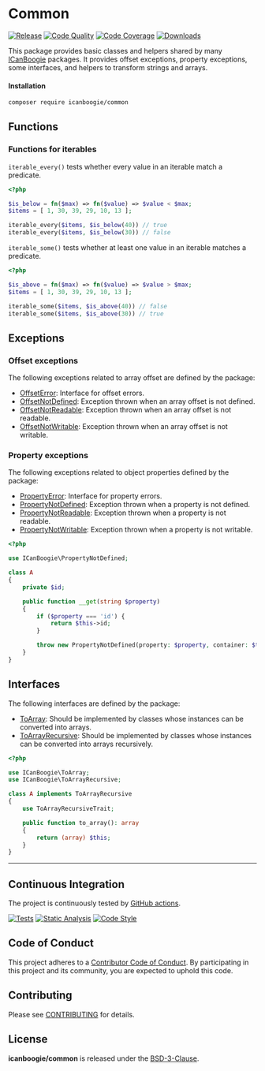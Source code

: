 # Common

[![Release](https://img.shields.io/packagist/v/icanboogie/common.svg)](https://packagist.org/packages/icanboogie/common)
[![Code Quality](https://img.shields.io/scrutinizer/g/ICanBoogie/Common.svg)](https://scrutinizer-ci.com/g/ICanBoogie/Common)
[![Code Coverage](https://img.shields.io/coveralls/ICanBoogie/Common.svg)](https://coveralls.io/r/ICanBoogie/Common)
[![Downloads](https://img.shields.io/packagist/dt/icanboogie/common.svg)](https://packagist.org/packages/icanboogie/common)

This package provides basic classes and helpers shared by many [ICanBoogie][] packages. It provides offset exceptions, property exceptions, some interfaces, and helpers to transform strings and arrays.

#### Installation

```bash
composer require icanboogie/common
```


## Functions

### Functions for iterables

`iterable_every()` tests whether every value in an iterable match a predicate.

```php
<?php

$is_below = fn($max) => fn($value) => $value < $max;
$items = [ 1, 30, 39, 29, 10, 13 ];

iterable_every($items, $is_below(40)) // true
iterable_every($items, $is_below(30)) // false
```

`iterable_some()` tests whether at least one value in an iterable matches a predicate.

```php
<?php

$is_above = fn($max) => fn($value) => $value > $max;
$items = [ 1, 30, 39, 29, 10, 13 ];

iterable_some($items, $is_above(40)) // false
iterable_some($items, $is_above(30)) // true
```



## Exceptions

### Offset exceptions

The following exceptions related to array offset are defined by the package:

* [OffsetError][]: Interface for offset errors.
* [OffsetNotDefined][]: Exception thrown when an array offset is not defined.
* [OffsetNotReadable][]: Exception thrown when an array offset is not readable.
* [OffsetNotWritable][]: Exception thrown when an array offset is not writable.



### Property exceptions

The following exceptions related to object properties defined by the package:

* [PropertyError][]: Interface for property errors.
* [PropertyNotDefined][]: Exception thrown when a property is not defined.
* [PropertyNotReadable][]: Exception thrown when a property is not readable.
* [PropertyNotWritable][]: Exception thrown when a property is not writable.

```php
<?php

use ICanBoogie\PropertyNotDefined;

class A
{
	private $id;

	public function __get(string $property)
	{
		if ($property === 'id') {
			return $this->id;
		}

		throw new PropertyNotDefined(property: $property, container: $this);
	}
}
```



## Interfaces

The following interfaces are defined by the package:

- [ToArray][]: Should be implemented by classes whose instances can be converted into arrays.
- [ToArrayRecursive][]: Should be implemented by classes whose instances can be converted into arrays recursively.

```php
<?php

use ICanBoogie\ToArray;
use ICanBoogie\ToArrayRecursive;

class A implements ToArrayRecursive
{
	use ToArrayRecursiveTrait;

	public function to_array(): array
	{
		return (array) $this;
	}
}
```



----------



## Continuous Integration

The project is continuously tested by [GitHub actions](https://github.com/ICanBoogie/Common/actions).

[![Tests](https://github.com/ICanBoogie/Common/workflows/test/badge.svg)](https://github.com/ICanBoogie/Common/actions?query=workflow%3Atest)
[![Static Analysis](https://github.com/ICanBoogie/Common/workflows/static-analysis/badge.svg)](https://github.com/ICanBoogie/Common/actions?query=workflow%3Astatic-analysis)
[![Code Style](https://github.com/ICanBoogie/Common/workflows/code-style/badge.svg)](https://github.com/ICanBoogie/Common/actions?query=workflow%3Acode-style)



## Code of Conduct

This project adheres to a [Contributor Code of Conduct](CODE_OF_CONDUCT.md). By participating in
this project and its community, you are expected to uphold this code.



## Contributing

Please see [CONTRIBUTING](CONTRIBUTING.md) for details.



## License

**icanboogie/common** is released under the [BSD-3-Clause](LICENSE).



[documentation]:         https://icanboogie.org/api/common/1.2/
[OffsetError]:           https://icanboogie.org/api/common/1.2/class-ICanBoogie.OffsetError.html
[OffsetNotDefined]:      https://icanboogie.org/api/common/1.2/class-ICanBoogie.OffsetNotDefined.html
[OffsetNotReadable]:     https://icanboogie.org/api/common/1.2/class-ICanBoogie.OffsetNotReadable.html
[OffsetNotWritable]:     https://icanboogie.org/api/common/1.2/class-ICanBoogie.OffsetNotWritable.html
[PropertyError]:         https://icanboogie.org/api/common/1.2/class-ICanBoogie.PropertyError.html
[PropertyNotDefined]:    https://icanboogie.org/api/common/1.2/class-ICanBoogie.PropertyNotDefined.html
[PropertyNotReadable]:   https://icanboogie.org/api/common/1.2/class-ICanBoogie.PropertyNotReadable.html
[PropertyNotWritable]:   https://icanboogie.org/api/common/1.2/class-ICanBoogie.PropertyNotWritable.html
[ToArray]:               https://icanboogie.org/api/common/1.2/class-ICanBoogie.ToArray.html
[ToArrayRecursive]:      https://icanboogie.org/api/common/1.2/class-ICanBoogie.ToArrayRecursive.html
[ToArrayRecursiveTrait]: https://icanboogie.org/api/common/1.2/class-ICanBoogie.ToArrayRecursiveTrait.html
[ICanBoogie]:            https://icanboogie.org/
